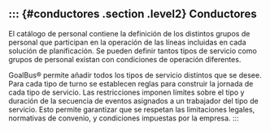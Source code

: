 ::: {#conductores .section .level2}
Conductores
-----------

El catálogo de personal contiene la definición de los distintos grupos
de personal que participan en la operación de las líneas incluidas en
cada solución de planificación. Se pueden definir tantos tipos de
servicio como grupos de personal existan con condiciones de operación
diferentes.

GoalBus® permite añadir todos los tipos de servicio distintos que se
desee. Para cada tipo de turno se establecen reglas para construir la
jornada de cada tipo de servicio. Las restricciones imponen límites
sobre el tipo y duración de la secuencia de eventos asignados a un
trabajador del tipo de servicio. Esto permite garantizar que se respetan
las limitaciones legales, normativas de convenio, y condiciones
impuestas por la empresa.
:::
